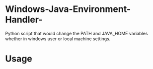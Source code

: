 # Windows-Java-Environment-Handler-
Python script that would change the PATH and JAVA_HOME variables whether in windows user or local machine settings. 

<h1> Usage </h1>


